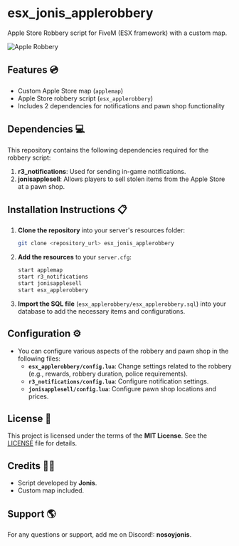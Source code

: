 # esx_jonis_applerobbery

Apple Store Robbery script for FiveM (ESX framework) with a custom map.

![Apple Robbery](https://i.postimg.cc/NMyTtdyS/APPLE-ROBBERY.png)

## Features 💿
- Custom Apple Store map (`applemap`)
- Apple Store robbery script (`esx_applerobbery`)
- Includes 2 dependencies for notifications and pawn shop functionality

## Dependencies 💻
This repository contains the following dependencies required for the robbery script:
1. **r3_notifications**: Used for sending in-game notifications.
2. **jonisapplesell**: Allows players to sell stolen items from the Apple Store at a pawn shop.

## Installation Instructions 📋
1. **Clone the repository** into your server's resources folder:
   ```sh
   git clone <repository_url> esx_jonis_applerobbery
   ```
2. **Add the resources** to your `server.cfg`:
   ```txt
   start applemap
   start r3_notifications
   start jonisapplesell
   start esx_applerobbery
   ```
3. **Import the SQL file** (`esx_applerobbery/esx_applerobbery.sql`) into your database to add the necessary items and configurations.

## Configuration ⚙️
- You can configure various aspects of the robbery and pawn shop in the following files:
  - **`esx_applerobbery/config.lua`**: Change settings related to the robbery (e.g., rewards, robbery duration, police requirements).
  - **`r3_notifications/config.lua`**: Configure notification settings.
  - **`jonisapplesell/config.lua`**: Configure pawn shop locations and prices.

## License 📄
This project is licensed under the terms of the **MIT License**. See the [LICENSE](LICENSE) file for details.

## Credits ✌🏻
- Script developed by **Jonis**.
- Custom map included.

## Support 🌎
For any questions or support, add me on Discord!: **nosoyjonis**.
